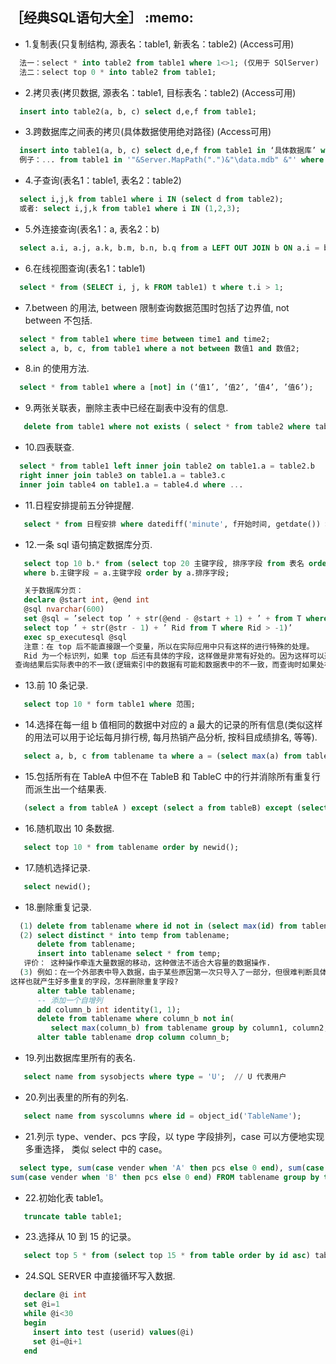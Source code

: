 <h2>［经典SQL语句大全］ :memo: </h2> 

* 1.复制表(只复制结构, 源表名：table1, 新表名：table2) (Access可用)
```sql
  法一：select * into table2 from table1 where 1<>1; (仅用于 SQlServer)
  法二：select top 0 * into table2 from table1;
```
* 2.拷贝表(拷贝数据, 源表名：table1, 目标表名：table2) (Access可用)
```sql
  insert into table2(a, b, c) select d,e,f from table1;
```
* 3.跨数据库之间表的拷贝(具体数据使用绝对路径) (Access可用)
```sql
  insert into table1(a, b, c) select d,e,f from table1 in ‘具体数据库’ where 条件;
  例子：... from table1 in '"&Server.MapPath(".")&"\data.mdb" &"' where ...
```
* 4.子查询(表名1：table1, 表名2：table2)
```sql
  select i,j,k from table1 where i IN (select d from table2);
  或者: select i,j,k from table1 where i IN (1,2,3);
```
* 5.外连接查询(表名1：a, 表名2：b)
```sql
  select a.i, a.j, a.k, b.m, b.n, b.q from a LEFT OUT JOIN b ON a.i = b.m;
```
* 6.在线视图查询(表名1：table1)
```sql
  select * from (SELECT i, j, k FROM table1) t where t.i > 1;
```
* 7.between 的用法, between 限制查询数据范围时包括了边界值, not between 不包括.
```sql
  select * from table1 where time between time1 and time2;
  select a, b, c, from table1 where a not between 数值1 and 数值2;
```
* 8.in 的使用方法.
```sql
  select * from table1 where a [not] in (‘值1’, ’值2’, ’值4’, ’值6’);
```
* 9.两张关联表，删除主表中已经在副表中没有的信息.
```sql
   delete from table1 where not exists ( select * from table2 where table1.field1 = table2.field1 );
```
* 10.四表联查.
```sql
  select * from table1 left inner join table2 on table1.a = table2.b 
  right inner join table3 on table1.a = table3.c 
  inner join table4 on table1.a = table4.d where ...
```
* 11.日程安排提前五分钟提醒.
```sql
   select * from 日程安排 where datediff('minute', f开始时间, getdate()) > 5;
```
* 12.一条 sql 语句搞定数据库分页.
```sql
   select top 10 b.* from (select top 20 主键字段, 排序字段 from 表名 order by 排序字段 desc) a, 表名b
   where b.主键字段 = a.主键字段 order by a.排序字段;

   关于数据库分页：
   declare @start int, @end int
   @sql nvarchar(600)
   set @sql = ’select top ’ + str(@end - @start + 1) + ’ + from T where rid not in(
   select top ’ + str(@str - 1) + ’ Rid from T where Rid > -1)’
   exec sp_executesql @sql
   注意：在 top 后不能直接跟一个变量，所以在实际应用中只有这样的进行特殊的处理。
   Rid 为一个标识列，如果 top 后还有具体的字段，这样做是非常有好处的。因为这样可以避免 top 的字段如果是逻辑索引，
 查询结果后实际表中的不一致(逻辑索引中的数据有可能和数据表中的不一致，而查询时如果处在索引则首先查询索引).
 ```
* 13.前 10 条记录.
```sql
   select top 10 * form table1 where 范围;
```
* 14.选择在每一组 b 值相同的数据中对应的 a 最大的记录的所有信息(类似这样的用法可以用于论坛每月排行榜, 
每月热销产品分析, 按科目成绩排名, 等等).
```sql
   select a, b, c from tablename ta where a = (select max(a) from tablename tb where tb.b = ta.b);
```
* 15.包括所有在 TableA 中但不在 TableB 和 TableC 中的行并消除所有重复行而派生出一个结果表.
```sql
   (select a from tableA ) except (select a from tableB) except (select a from tableC);
```
* 16.随机取出 10 条数据.
```sql
   select top 10 * from tablename order by newid();
```
* 17.随机选择记录.
```sql
   select newid();
```
* 18.删除重复记录.
```sql
  (1) delete from tablename where id not in (select max(id) from tablename group by col1, col2, ...);
  (2) select distinct * into temp from tablename;
      delete from tablename;
      insert into tablename select * from temp;
   评价： 这种操作牵连大量数据的移动，这种做法不适合大容量的数据操作.
  (3) 例如：在一个外部表中导入数据，由于某些原因第一次只导入了一部分，但很难判断具体位置，这样只有在下一次全部导入，
这样也就产生好多重复的字段，怎样删除重复字段?
      alter table tablename;
      -- 添加一个自增列
      add column_b int identity(1, 1);
      delete from tablename where column_b not in(
         select max(column_b) from tablename group by column1, column2, ...);
      alter table tablename drop column column_b;
```
* 19.列出数据库里所有的表名.
```sql
   select name from sysobjects where type = 'U';  // U 代表用户
```
* 20.列出表里的所有的列名.
```sql
   select name from syscolumns where id = object_id('TableName');
```
* 21.列示 type、vender、pcs 字段，以 type 字段排列，case 可以方便地实现多重选择，
  类似 select 中的 case。
```sql
  select type, sum(case vender when 'A' then pcs else 0 end), sum(case vender when 'C' then pcs else 0 end), 
sum(case vender when 'B' then pcs else 0 end) FROM tablename group by type;
```
* 22.初始化表 table1。
```sql
   truncate table table1;
```
* 23.选择从 10 到 15 的记录。
```sql
   select top 5 * from (select top 15 * from table order by id asc) table_别名 order by id desc;
```
* 24.SQL SERVER 中直接循环写入数据.
```sql
   declare @i int
   set @i=1
   while @i<30
   begin
     insert into test (userid) values(@i)
     set @i=@i+1
   end
```
